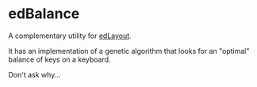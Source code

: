 # edBalance

A complementary utility for [edLayout](https://github.com/sgaliamov/ergo-layouts).

It has an implementation of a genetic algorithm that looks for an "optimal" balance of keys on a keyboard.

Don't ask why...
